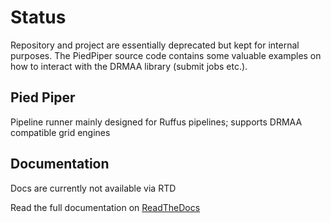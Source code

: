 # Status
Repository and project are essentially deprecated but kept for internal purposes.
The PiedPiper source code contains some valuable examples on how to interact with the
DRMAA library (submit jobs etc.).

## Pied Piper
Pipeline runner mainly designed for Ruffus pipelines; supports DRMAA compatible grid engines

## Documentation
Docs are currently not available via RTD

Read the full documentation on [ReadTheDocs](http://piedpiper.readthedocs.io/ "RTD - Pied Piper")
